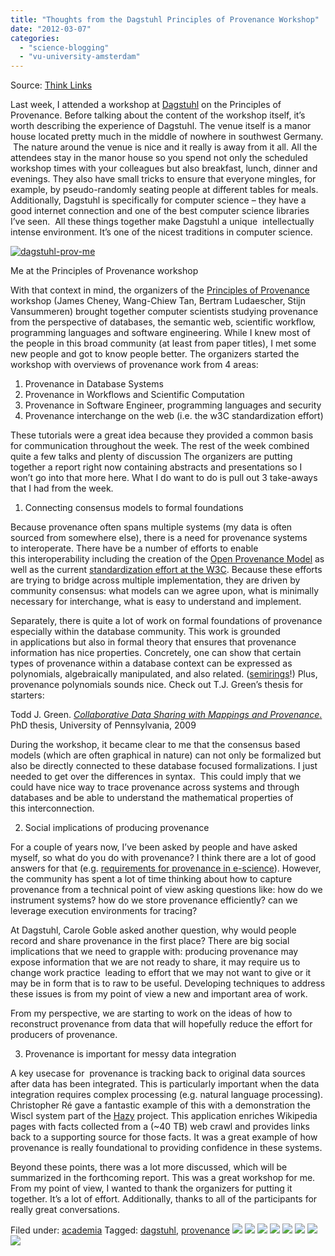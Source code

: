 ```yaml
---
title: "Thoughts from the Dagstuhl Principles of Provenance Workshop"
date: "2012-03-07"
categories: 
  - "science-blogging"
  - "vu-university-amsterdam"
---
```


Source: [Think Links](http://thinklinks.wordpress.com/feed/)

Last week, I attended a workshop at [Dagstuhl](http://www.dagstuhl.de/ueber-dagstuhl/konzept/) on the Principles of Provenance. Before talking about the content of the workshop itself, it’s worth describing the experience of Dagstuhl. The venue itself is a manor house located pretty much in the middle of nowhere in southwest Germany.  The nature around the venue is nice and it really is away from it all. All the attendees stay in the manor house so you spend not only the scheduled workshop times with your colleagues but also breakfast, lunch, dinner and evenings. They also have small tricks to ensure that everyone mingles, for example, by pseudo-randomly seating people at different tables for meals. Additionally, Dagstuhl is specifically for computer science – they have a good internet connection and one of the best computer science libraries I’ve seen.  All these things together make Dagstuhl a unique  intellectually intense environment. It’s one of the nicest traditions in computer science.

[![](http://thinklinks.files.wordpress.com/2012/03/dagstuhl-prov-me.jpg?w=300&h=225 "dagstuhl-prov-me")](http://thinklinks.files.wordpress.com/2012/03/dagstuhl-prov-me.jpg)

Me at the Principles of Provenance workshop

With that context in mind, the organizers of the [Principles of Provenance](http://www.dagstuhl.de/12091) workshop (James Cheney, Wang-Chiew Tan, Bertram Ludaescher, Stijn Vansummeren) brought together computer scientists studying provenance from the perspective of databases, the semantic web, scientific workflow, programming languages and software engineering. While I knew most of the people in this broad community (at least from paper titles), I met some new people and got to know people better. The organizers started the workshop with overviews of provenance work from 4 areas:

1. Provenance in Database Systems
2. Provenance in Workflows and Scientific Computation
3. Provenance in Software Engineer, programming languages and security
4. Provenance interchange on the web (i.e. the w3C standardization effort)

These tutorials were a great idea because they provided a common basis for communication throughout the week. The rest of the week combined quite a few talks and plenty of discussion The organizers are putting together a report right now containing abstracts and presentations so I won’t go into that more here. What I do want to do is pull out 3 take-aways that I had from the week.

1) Connecting consensus models to formal foundations

Because provenance often spans multiple systems (my data is often sourced from somewhere else), there is a need for provenance systems to interoperate. There have be a number of efforts to enable this interoperability including the creation of the [Open Provenance Model](http://openprovenance.org/) as well as the current [standardization effort at the W3C](http://www.w3.org/2011/prov/wiki/Main_Page). Because these efforts are trying to bridge across multiple implementation, they are driven by community consensus: what models can we agree upon, what is minimally necessary for interchange, what is easy to understand and implement.

Separately, there is quite a lot of work on formal foundations of provenance especially within the database community. This work is grounded in applications but also in formal theory that ensures that provenance information has nice properties. Concretely, one can show that certain types of provenance within a database context can be expressed as polynomials, algebraically manipulated, and also related. ([semirings](http://en.wikipedia.org/wiki/Semiring)!) Plus, provenance polynomials sounds nice. Check out T.J. Green’s thesis for starters:

Todd J. Green. [_Collaborative Data Sharing with Mappings and Provenance_.](http://www.cs.ucdavis.edu/~green/papers/dissertation.pdf) PhD thesis, University of Pennsylvania, 2009

During the workshop, it became clear to me that the consensus based models (which are often graphical in nature) can not only be formalized but also be directly connected to these database focused formalizations. I just needed to get over the differences in syntax.  This could imply that we could have nice way to trace provenance across systems and through databases and be able to understand the mathematical properties of this interconnection.

2) Social implications of producing provenance

For a couple of years now, I’ve been asked by people and have asked myself, so what do you do with provenance? I think there are a lot of good answers for that (e.g. [requirements for provenance in e-science](http://www.springerlink.com/content/8257g3g11571n271/)). However, the community has spent a lot of time thinking about how to capture provenance from a technical point of view asking questions like: how do we instrument systems? how do we store provenance efficiently? can we leverage execution environments for tracing?

At Dagstuhl, Carole Goble asked another question, why would people record and share provenance in the first place? There are big social implications that we need to grapple with: producing provenance may expose information that we are not ready to share, it may require us to change work practice  leading to effort that we may not want to give or it may be in form that is to raw to be useful. Developing techniques to address these issues is from my point of view a new and important area of work.

From my perspective, we are starting to work on the ideas of how to reconstruct provenance from data that will hopefully reduce the effort for producers of provenance.

3) Provenance is important for messy data integration

A key usecase for  provenance is tracking back to original data sources after data has been integrated. This is particularly important when the data integration requires complex processing (e.g. natural language processing). Christopher Ré gave a fantastic example of this with a demonstration the WiscI system part of the [Hazy](http://research.cs.wisc.edu/hazy/) project. This application enriches Wikipedia pages with facts collected from a (~40 TB) web crawl and provides links back to a supporting source for those facts. It was a great example of how provenance is really foundational to providing confidence in these systems.

Beyond these points, there was a lot more discussed, which will be summarized in the forthcoming report. This was a great workshop for me. From my point of view, I wanted to thank the organizers for putting it together. It’s a lot of effort. Additionally, thanks to all of the participants for really great conversations.

  
Filed under: [academia](http://thinklinks.wordpress.com/category/academia/) Tagged: [dagstuhl](http://thinklinks.wordpress.com/tag/dagstuhl/), [provenance](http://thinklinks.wordpress.com/tag/provenance/) [![](http://feeds.wordpress.com/1.0/comments/thinklinks.wordpress.com/359/)](http://feeds.wordpress.com/1.0/gocomments/thinklinks.wordpress.com/359/) [![](http://feeds.wordpress.com/1.0/delicious/thinklinks.wordpress.com/359/)](http://feeds.wordpress.com/1.0/godelicious/thinklinks.wordpress.com/359/) [![](http://feeds.wordpress.com/1.0/facebook/thinklinks.wordpress.com/359/)](http://feeds.wordpress.com/1.0/gofacebook/thinklinks.wordpress.com/359/) [![](http://feeds.wordpress.com/1.0/twitter/thinklinks.wordpress.com/359/)](http://feeds.wordpress.com/1.0/gotwitter/thinklinks.wordpress.com/359/) [![](http://feeds.wordpress.com/1.0/stumble/thinklinks.wordpress.com/359/)](http://feeds.wordpress.com/1.0/gostumble/thinklinks.wordpress.com/359/) [![](http://feeds.wordpress.com/1.0/digg/thinklinks.wordpress.com/359/)](http://feeds.wordpress.com/1.0/godigg/thinklinks.wordpress.com/359/) [![](http://feeds.wordpress.com/1.0/reddit/thinklinks.wordpress.com/359/)](http://feeds.wordpress.com/1.0/goreddit/thinklinks.wordpress.com/359/) ![](http://stats.wordpress.com/b.gif?host=thinklinks.wordpress.com&blog=5274753&post=359&subd=thinklinks&ref=&feed=1)
